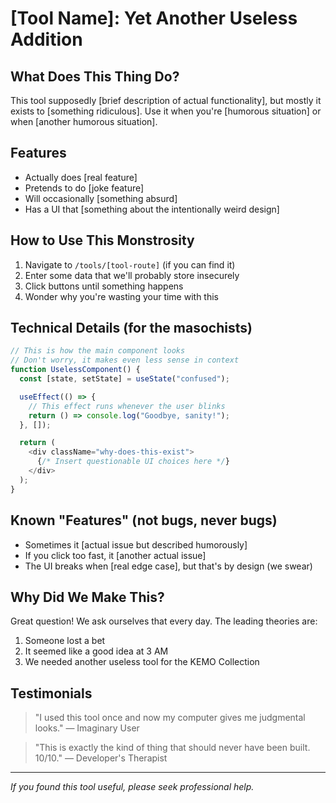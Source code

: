 # [Tool Name]: Yet Another Useless Addition

## What Does This Thing Do?

This tool supposedly [brief description of actual functionality], but mostly it exists to [something ridiculous]. Use it when you're [humorous situation] or when [another humorous situation].

## Features

- Actually does [real feature]
- Pretends to do [joke feature]
- Will occasionally [something absurd]
- Has a UI that [something about the intentionally weird design]

## How to Use This Monstrosity

1. Navigate to `/tools/[tool-route]` (if you can find it)
2. Enter some data that we'll probably store insecurely
3. Click buttons until something happens
4. Wonder why you're wasting your time with this

## Technical Details (for the masochists)

```typescript
// This is how the main component looks
// Don't worry, it makes even less sense in context
function UselessComponent() {
  const [state, setState] = useState("confused");

  useEffect(() => {
    // This effect runs whenever the user blinks
    return () => console.log("Goodbye, sanity!");
  }, []);

  return (
    <div className="why-does-this-exist">
      {/* Insert questionable UI choices here */}
    </div>
  );
}
```

## Known "Features" (not bugs, never bugs)

- Sometimes it [actual issue but described humorously]
- If you click too fast, it [another actual issue]
- The UI breaks when [real edge case], but that's by design (we swear)

## Why Did We Make This?

Great question! We ask ourselves that every day. The leading theories are:

1. Someone lost a bet
2. It seemed like a good idea at 3 AM
3. We needed another useless tool for the KEMO Collection

## Testimonials

> "I used this tool once and now my computer gives me judgmental looks."
> — Imaginary User

> "This is exactly the kind of thing that should never have been built. 10/10."
> — Developer's Therapist

---

_If you found this tool useful, please seek professional help._
